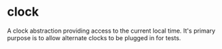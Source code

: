 # clock

A clock abstraction providing access to the current local time.
It's primary purpose is to allow alternate clocks to be plugged in for tests.
